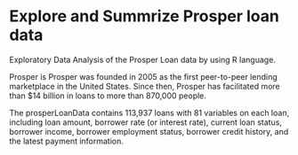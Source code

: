 # Explore and Summrize Prosper loan data
Exploratory Data Analysis of the Prosper Loan data by using R language.

Prosper is Prosper was founded in 2005 as the first peer-to-peer lending marketplace in the United States. 
Since then, Prosper has facilitated more than $14 billion in loans to more than 870,000 people. 

The prosperLoanData contains 113,937 loans with 81 variables on each loan, including loan amount, borrower rate (or interest rate), 
current loan status, borrower income, borrower employment status, borrower credit history, 
and the latest payment information.


